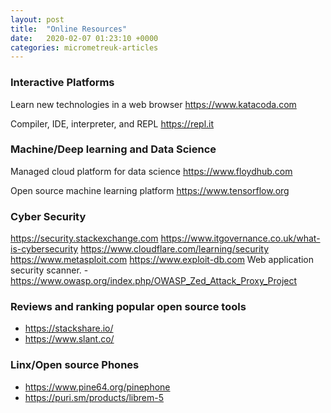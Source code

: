 ```yaml
---
layout: post
title:  "Online Resources"
date:   2020-02-07 01:23:10 +0000
categories: micrometreuk-articles
---
```




### Interactive Platforms



Learn new technologies in a web browser  <a href="https://www.katacoda.com/ " target="_blank">  https://www.katacoda.com </a> 

Compiler, IDE, interpreter, and REPL     <a href="https://repl.it" target="_blank"> https://repl.it</a>

### Machine/Deep learning and Data Science

Managed cloud platform for data science  <a href="https://www.floydhub.com" target="_blank">https://www.floydhub.com</a>

Open source machine learning platform <a href="https://www.tensorflow.org/tutorials/quickstart/beginner" target="_blank">https://www.tensorflow.org </a>



### Cyber Security
https://security.stackexchange.com
https://www.itgovernance.co.uk/what-is-cybersecurity
https://www.cloudflare.com/learning/security
https://www.metasploit.com
https://www.exploit-db.com
Web application security scanner.    -   https://www.owasp.org/index.php/OWASP_Zed_Attack_Proxy_Project


### Reviews and ranking popular open source tools
-   https://stackshare.io/
-   https://www.slant.co/



### Linx/Open source Phones
-   https://www.pine64.org/pinephone
-   https://puri.sm/products/librem-5

<pre>
</pre>
